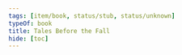```yaml
---
tags: [item/book, status/stub, status/unknown]
typeOf: book
title: Tales Before the Fall
hide: [toc]
---
```


